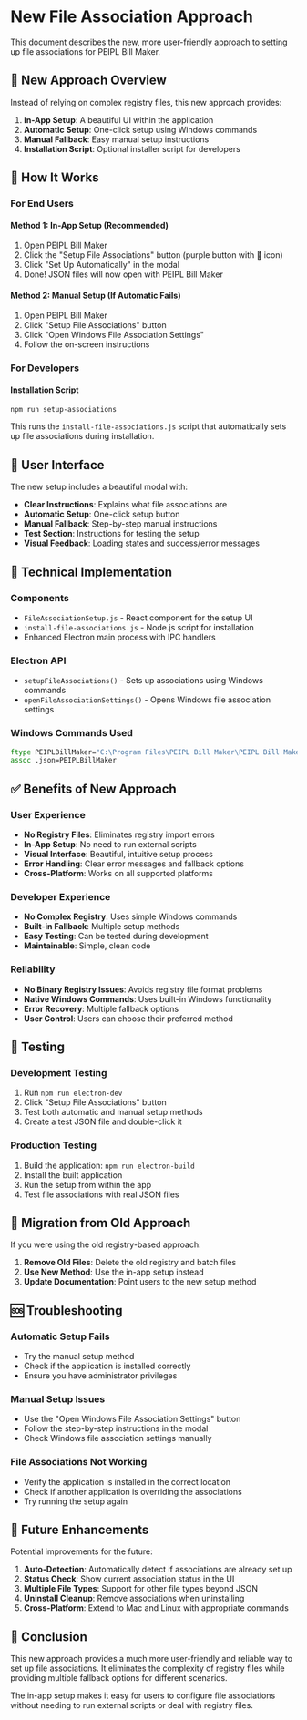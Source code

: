 # New File Association Approach

This document describes the new, more user-friendly approach to setting up file associations for PEIPL Bill Maker.

## 🎯 **New Approach Overview**

Instead of relying on complex registry files, this new approach provides:

1. **In-App Setup**: A beautiful UI within the application
2. **Automatic Setup**: One-click setup using Windows commands
3. **Manual Fallback**: Easy manual setup instructions
4. **Installation Script**: Optional installer script for developers

## 🚀 **How It Works**

### **For End Users**

#### **Method 1: In-App Setup (Recommended)**
1. Open PEIPL Bill Maker
2. Click the "Setup File Associations" button (purple button with 🔗 icon)
3. Click "Set Up Automatically" in the modal
4. Done! JSON files will now open with PEIPL Bill Maker

#### **Method 2: Manual Setup (If Automatic Fails)**
1. Open PEIPL Bill Maker
2. Click "Setup File Associations" button
3. Click "Open Windows File Association Settings"
4. Follow the on-screen instructions

### **For Developers**

#### **Installation Script**
```bash
npm run setup-associations
```

This runs the `install-file-associations.js` script that automatically sets up file associations during installation.

## 🎨 **User Interface**

The new setup includes a beautiful modal with:

- **Clear Instructions**: Explains what file associations are
- **Automatic Setup**: One-click setup button
- **Manual Fallback**: Step-by-step manual instructions
- **Test Section**: Instructions for testing the setup
- **Visual Feedback**: Loading states and success/error messages

## 🔧 **Technical Implementation**

### **Components**
- `FileAssociationSetup.js` - React component for the setup UI
- `install-file-associations.js` - Node.js script for installation
- Enhanced Electron main process with IPC handlers

### **Electron API**
- `setupFileAssociations()` - Sets up associations using Windows commands
- `openFileAssociationSettings()` - Opens Windows file association settings

### **Windows Commands Used**
```cmd
ftype PEIPLBillMaker="C:\Program Files\PEIPL Bill Maker\PEIPL Bill Maker.exe" "%1"
assoc .json=PEIPLBillMaker
```

## ✅ **Benefits of New Approach**

### **User Experience**
- **No Registry Files**: Eliminates registry import errors
- **In-App Setup**: No need to run external scripts
- **Visual Interface**: Beautiful, intuitive setup process
- **Error Handling**: Clear error messages and fallback options
- **Cross-Platform**: Works on all supported platforms

### **Developer Experience**
- **No Complex Registry**: Uses simple Windows commands
- **Built-in Fallback**: Multiple setup methods
- **Easy Testing**: Can be tested during development
- **Maintainable**: Simple, clean code

### **Reliability**
- **No Binary Registry Issues**: Avoids registry file format problems
- **Native Windows Commands**: Uses built-in Windows functionality
- **Error Recovery**: Multiple fallback options
- **User Control**: Users can choose their preferred method

## 🧪 **Testing**

### **Development Testing**
1. Run `npm run electron-dev`
2. Click "Setup File Associations" button
3. Test both automatic and manual setup methods
4. Create a test JSON file and double-click it

### **Production Testing**
1. Build the application: `npm run electron-build`
2. Install the built application
3. Run the setup from within the app
4. Test file associations with real JSON files

## 🔄 **Migration from Old Approach**

If you were using the old registry-based approach:

1. **Remove Old Files**: Delete the old registry and batch files
2. **Use New Method**: Use the in-app setup instead
3. **Update Documentation**: Point users to the new setup method

## 🆘 **Troubleshooting**

### **Automatic Setup Fails**
- Try the manual setup method
- Check if the application is installed correctly
- Ensure you have administrator privileges

### **Manual Setup Issues**
- Use the "Open Windows File Association Settings" button
- Follow the step-by-step instructions in the modal
- Check Windows file association settings manually

### **File Associations Not Working**
- Verify the application is installed in the correct location
- Check if another application is overriding the associations
- Try running the setup again

## 📝 **Future Enhancements**

Potential improvements for the future:

1. **Auto-Detection**: Automatically detect if associations are already set up
2. **Status Check**: Show current association status in the UI
3. **Multiple File Types**: Support for other file types beyond JSON
4. **Uninstall Cleanup**: Remove associations when uninstalling
5. **Cross-Platform**: Extend to Mac and Linux with appropriate commands

## 🎉 **Conclusion**

This new approach provides a much more user-friendly and reliable way to set up file associations. It eliminates the complexity of registry files while providing multiple fallback options for different scenarios.

The in-app setup makes it easy for users to configure file associations without needing to run external scripts or deal with registry files.

